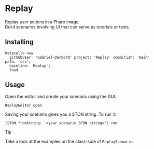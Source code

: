 # Replay

Replay user actions in a Pharo image.  
Build scenarios involving UI that can serve as tutorials or tests.

## Installing

```st
Metacello new
  githubUser: 'Gabriel-Darbord' project: 'Replay' commitish: 'main' path: 'src';
  baseline: 'Replay';
  load
```

## Usage

Open the editor and create your scenario using the GUI.
```st
ReplayEditor open
```

Saving your scenario gives you a STON string.
To run it:
```st
(STON fromString: '<your scenario STON string>') run
```

> [!TIP]
> Take a look at the examples on the class-side of `ReplayScenario`.

